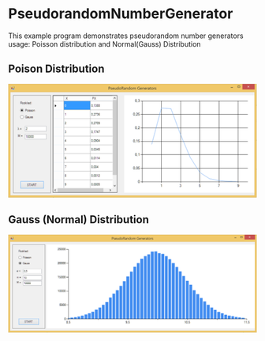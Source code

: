 PseudorandomNumberGenerator
===========================

This example program demonstrates pseudorandom number generators usage: Poisson distribution and Normal(Gauss) Distribution

## Poison Distribution

![Poisson](docs/poisson.png)


## Gauss (Normal) Distribution
![Gauss](docs/gauss.png)
